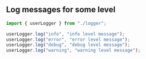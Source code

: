 ## Log messages for some level

```js
import { userLogger } from "./logger";

userLogger.log("info", "info level message");
userLogger.log("error", "error level message");
userLogger.log("debug", "debug level message");
userLogger.log("warning", "warning level message");
```
